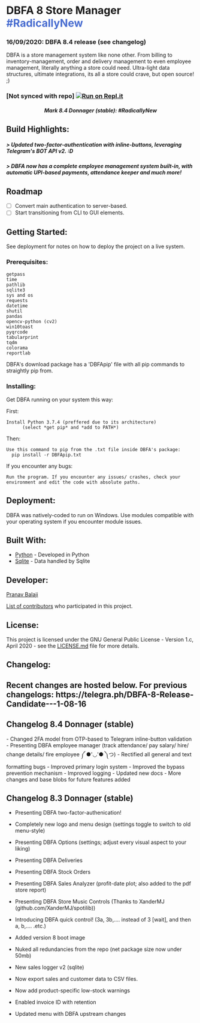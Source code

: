 # DBFA 8 Store Manager <span style="color: #496dd0">#RadicallyNew</span>
### 16/09/2020: DBFA 8.4 release (see changelog)
  
   
DBFA is a store management system like none other. From billing to inventory-management, order and delivery management to even employee management, literally anything a store could need. Ultra-light data structures, ultimate integrations, its all a store could crave, but open source! ;)

### [Not synced with repo] [![Run on Repl.it](https://repl.it/badge/github/deltaonealpha/DBFA)](https://repl.it/github/deltaonealpha/DBFA)

<h5 align="center">Mark 8.4 Donnager (stable): #RadicallyNew </h5>

## Build Highlights:
<h5>> Updated two-factor-authentication with inline-buttons, leveraging Telegram's BOT API v2. :D</h5>
<h5>> DBFA now has a complete employee management system built-in, with automatic UPI-based payments, attendance keeper and much more!</h5>

## Roadmap
- [ ] Convert main authentication to server-based.
- [ ] Start transitioning from CLI to GUI elements.

## Getting Started:

See deployment for notes on how to deploy the project on a live system.

### Prerequisites:

```
getpass
time
pathlib
sqlite3
sys and os
requests
datetime
shutil
pandas
opencv-python (cv2)
win10toast
pyqrcode
tabularprint
tqdm
colorama
reportlab
```
DBFA's download package has a 'DBFApip' file with all pip commands to straightly pip from.

### Installing:

Get DBFA running on your system this way:

First:
```
Install Python 3.7.4 (preffered due to its architecture)
      (select *get pip* and *add to PATH*)
```

Then:
```
Use this command to pip from the .txt file inside DBFA's package:
  pip install -r DBFApip.txt
```

If you encounter any bugs:
```
Run the program. If you encounter any issues/ crashes, check your environment and edit the code with absolute paths.
```

## Deployment:

DBFA was natively-coded to run on Windows. Use modules compatible with your operating system if you encounter module issues.


## Built With:

* [Python](https://www.python.org/) - Developed in Python
* [Sqlite](https://www.sqlite.org/index.html) - Data handled by Sqlite


## Developer:

<p><a href="https://t.me/DeltaOneAlpha">Pranav Balaji</p>

List of [contributors](https://github.com/deltaonealpha/DBFA/contributors) who participated in this project.

## License:

This project is licensed under the GNU General Public License - Version 1.c, April 2020 - see the [LICENSE.md](LICENSE.md) file for more details.

## Changelog:
<h2>Recent changes are hosted below. For previous changelogs: https://telegra.ph/DBFA-8-Release-Candidate---1-08-16</h2>

<h2>Changelog 8.4 Donnager (stable)</h2>
- Changed 2FA model from OTP-based to Telegram inline-button validation
- Presenting DBFA employee manager (track attendance/ pay salary/ hire/ change details/ fire employee ༼ ●'◡'● ༽つ)
- Rectified all general and text formatting bugs
- Improved primary login system
- Improved the bypass prevention mechanism
- Improved logging
- Updated new docs
- More changes and base blobs for future features added

<h2>Changelog 8.3 Donnager (stable)</h2>

-    Presenting DBFA two-factor-authenication!

-    Completely new logo and menu design (settings toggle to switch to old menu-style)


-    Presenting DBFA Options (settings; adjust every visual aspect to your liking)

-    Presenting DBFA Deliveries 

-    Presenting DBFA Stock Orders

-    Presenting DBFA Sales Analyzer (profit-date plot; also added to the pdf store report)

-    Presenting DBFA Store Music Controls (Thanks to XanderMJ (github.com/XanderMJ/spotilib))

-    Introducing DBFA quick control! (3a, 3b,.... instead of 3 [wait], and then a, b,.... .etc.)



-    Added version 8 boot image

-    Nuked all redundancies from the repo (net package size now under 50mb)

-    New sales logger v2 (sqlite)

-    Now export sales and customer data to CSV files.

-    Now add product-specific low-stock warnings     

-    Enabled invoice ID with retention

-    Updated menu with DBFA upstream changes




